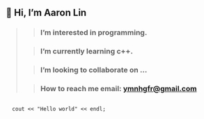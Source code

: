 ## 👋 Hi, I’m Aaron Lin
>
>> ### I’m interested in programming.
>
>> ### I’m currently learning c++.
>
>> ### I’m looking to collaborate on ...
>
>> ### How to reach me email: <bold>ymnhgfr@gmail.com</bold>

<pre><code>
  cout << "Hello world" << endl;
</pre></code>

<!---
aaaaaron722/aaaaaron722 is a ✨ special ✨ repository because its `README.md` (this file) appears on your GitHub profile.
You can click the Preview link to take a look at your changes.
--->
